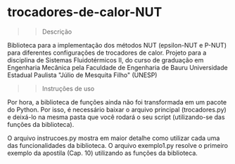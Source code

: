 # trocadores-de-calor-NUT

>> Descrição

Biblioteca para a implementação dos métodos NUT (epsilon-NUT e P-NUT) para diferentes configurações de trocadores de calor.
Projeto para a disciplina de Sistemas Fluidotérmicos II,
do curso de graduação em Engenharia Mecânica pela Faculdade de Engenharia de Bauru
Universidade Estadual Paulista "Júlio de Mesquita Filho" (UNESP)

>> Instruções de uso

Por hora, a biblioteca de funções ainda não foi transformada em um pacote do Python. Por isso, é necessário baixar o arquivo principal (trocadores.py)
e deixá-lo na mesma pasta que você rodará o seu script (utilizando-se das funções da biblioteca).

O arquivo instrucoes.py mostra em maior detalhe como utilizar cada uma das funcionalidades da biblioteca. O arquivo exemplo1.py resolve o primeiro exemplo 
da apostila (Cap. 10) utilizando as funções da biblioteca.
